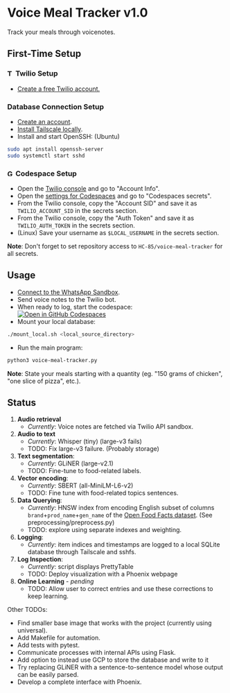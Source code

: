 # Voice Meal Tracker v1.0
Track your meals through voicenotes.

## **First-Time Setup**
### <img src="https://www.svgrepo.com/show/354472/twilio-icon.svg" alt="Twilio Logo" height="15"> **Twilio Setup**
- [Create a free Twilio account.](https://www.twilio.com/try-twilio)

### **Database Connection Setup**
- [Create an account](https://login.tailscale.com/start).
- [Install Tailscale locally](https://login.tailscale.com/admin/machines).
- Install and start OpenSSH: (Ubuntu)
```bash
sudo apt install openssh-server
sudo systemctl start sshd
```

### <img src="https://upload.wikimedia.org/wikipedia/commons/9/91/Octicons-mark-github.svg" alt="GitHub Logo" height="15"> **Codespace Setup**
- Open the [Twilio console](https://console.twilio.com/) and go to "Account Info".
- Open the [settings for Codespaces](https://github.com/settings/codespaces) and go to "Codespaces secrets".
- From the Twilio console, copy the "Account SID" and save it as `TWILIO_ACCOUNT_SID` in the secrets section.
- From the Twilio console, copy the "Auth Token" and save it as `TWILIO_AUTH_TOKEN` in the secrets section.
- (Linux) Save your username as `$LOCAL_USERNAME` in the secrets section.
  
**Note**: Don't forget to set repository access to `HC-85/voice-meal-tracker` for all secrets.

## **Usage**
- [Connect to the WhatsApp Sandbox](https://console.twilio.com/us1/develop/sms/try-it-out/whatsapp-learn).
- Send voice notes to the Twilio bot.
- When ready to log, start the codespace:\
[![Open in GitHub Codespaces](https://github.com/codespaces/badge.svg)](https://codespaces.new/HC-85/voice-meal-tracker)
- Mount your local database:
```bash
./mount_local.sh <local_source_directory>
```
- Run the main program:
```bash
python3 voice-meal-tracker.py
```


**Note**: State your meals starting with a quantity (eg. "150 grams of chicken", "one slice of pizza", etc.).

## Status
1. **Audio retrieval**
   - _Currently_: Voice notes are fetched via Twilio API sandbox.
2. **Audio to text**
   - _Currently_: Whisper (tiny) (large-v3 fails)
   - TODO: Fix large-v3 failure. (Probably storage)
3. **Text segmentation**:
   - _Currently_: GLiNER (large-v2.1)
   - TODO: Fine-tune to food-related labels.
4. **Vector encoding**:
   - _Currently_: SBERT (all-MiniLM-L6-v2)
   - TODO: Fine tune with food-related topics sentences.
5. **Data Querying**:
   - _Currently_: HNSW index from encoding English subset of columns `brand`+`prod_name`+`gen_name` of the [Open Food Facts dataset](https://huggingface.co/datasets/HC-85/open-food-facts/viewer/reduced).
   (See preprocessing/preprocess.py)
   - TODO: explore using separate indexes and weighting.
6. **Logging**:
   - _Currently_: item indices and timestamps are logged to a local SQLite database through Tailscale and sshfs.
7. **Log Inspection**:
   - _Currently_: script displays PrettyTable
   - TODO: Deploy visualization with a Phoenix webpage
8. **Online Learning** - *pending*
   - TODO: Allow user to correct entries and use these corrections to keep learning.

Other TODOs:
- Find smaller base image that works with the project (currently using universal).
- Add Makefile for automation.
- Add tests with pytest.
- Communicate processes with internal APIs using Flask.
- Add option to instead use GCP to store the database and write to it
- Try replacing GLiNER with a sentence-to-sentence model whose output can be easily parsed.
- Develop a complete interface with Phoenix.
